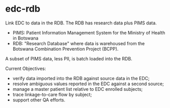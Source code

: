 # edc-rdb

Link EDC to data in the RDB. The RDB has research data plus PIMS data.

* PIMS: Patient Information Management System for the Ministry of Health in Botswana
* RDB: "Research Database" where data is warehoused from the Botswana Combination Prevention Project (BCPP).

A subset of PIMS data, less PII, is batch loaded into the RDB. 

Current Objectives:
- verify data imported into the RDB against source data in the EDC;
- resolve ambiguous values reported in the EDC against a second source;
- manage a master patient list relative to EDC enrolled subjects;
- trace linkage-to-care flow by subject;
- support other QA efforts.
